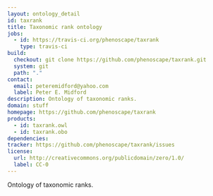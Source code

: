 ```yaml
---
layout: ontology_detail
id: taxrank
title: Taxonomic rank ontology
jobs:
  - id: https://travis-ci.org/phenoscape/taxrank
    type: travis-ci
build:
  checkout: git clone https://github.com/phenoscape/taxrank.git
  system: git
  path: "."
contact:
  email: peteremidford@yahoo.com
  label: Peter E. Midford
description: Ontology of taxonomic ranks.
domain: stuff
homepage: https://github.com/phenoscape/taxrank
products:
  - id: taxrank.owl
  - id: taxrank.obo
dependencies:
tracker: https://github.com/phenoscape/taxrank/issues
license:
  url: http://creativecommons.org/publicdomain/zero/1.0/
  label: CC-0
---
```


Ontology of taxonomic ranks.
